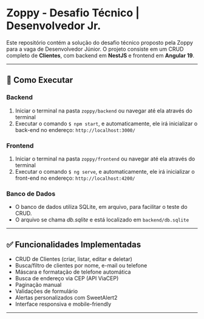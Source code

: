 # Zoppy - Desafio Técnico | Desenvolvedor Jr.

Este repositório contém a solução do desafio técnico proposto pela Zoppy para a vaga de Desenvolvedor Júnior. O projeto consiste em um CRUD completo de **Clientes**, com backend em **NestJS** e frontend em **Angular 19**.

---

## 🚀 Como Executar

### Backend

1. Iniciar o terminal na pasta `zoppy/backend` ou navegar até ela através do terminal
2. Executar o comando `$ npm start`, e automaticamente, ele irá inicializar o back-end no endereço: `http://localhost:3000/`

### Frontend

1. Iniciar o terminal na pasta `zoppy/frontend` ou navegar até ela através do terminal
2. Executar o comando `$ ng serve`, e automaticamente, ele irá inicializar o front-end no endereço: `http://localhost:4200/`

### Banco de Dados

* O banco de dados utiliza SQLite, em arquivo, para facilitar o teste do CRUD.
* O arquivo se chama *db.sqlite* e está localizado em `backend/db.sqlite`

---

## ✅ Funcionalidades Implementadas

- CRUD de Clientes (criar, listar, editar e deletar)
- Busca/filtro de clientes por nome, e-mail ou telefone
- Máscara e formatação de telefone automática
- Busca de endereço via CEP (API ViaCEP)
- Paginação manual
- Validações de formulário
- Alertas personalizados com SweetAlert2
- Interface responsiva e mobile-friendly



---
